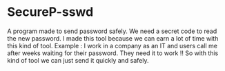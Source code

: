 # SecureP-sswd

A program made to send password safely. We need a secret code to read the new password. I made this tool because we can earn a lot of time with this kind of tool. Example : I work in a company as an IT and users call me after weeks waiting for their password. They need it to work !! So with this kind of tool we can just send it quickly and safely. 
